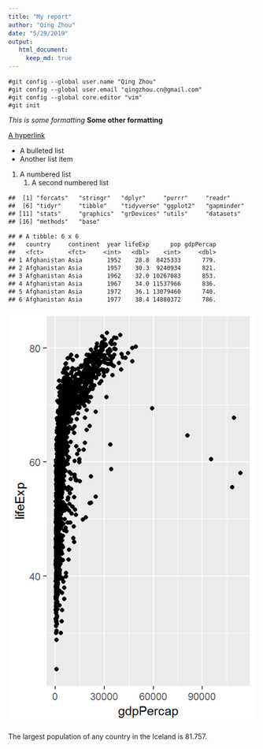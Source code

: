 ```yaml
---
title: "My report"
author: "Qing Zhou"
date: "5/29/2019"
output: 
   html_document:
     keep_md: true
---
```


```
#git config --global user.name "Qing Zhou"
#git config --global user.email "qingzhou.cn@gmail.com"
#git config --global core.editor "vim"
#git init
```



*This is some formatting*
**Some other formatting**

[A hyperlink](https://google.com)

- A bulleted list
- Another list item

1. A numbered list
    1. A second numbered list



```
##  [1] "forcats"   "stringr"   "dplyr"     "purrr"     "readr"    
##  [6] "tidyr"     "tibble"    "tidyverse" "ggplot2"   "gapminder"
## [11] "stats"     "graphics"  "grDevices" "utils"     "datasets" 
## [16] "methods"   "base"
```

```
## # A tibble: 6 x 6
##   country     continent  year lifeExp      pop gdpPercap
##   <fct>       <fct>     <int>   <dbl>    <int>     <dbl>
## 1 Afghanistan Asia       1952    28.8  8425333      779.
## 2 Afghanistan Asia       1957    30.3  9240934      821.
## 3 Afghanistan Asia       1962    32.0 10267083      853.
## 4 Afghanistan Asia       1967    34.0 11537966      836.
## 5 Afghanistan Asia       1972    36.1 13079460      740.
## 6 Afghanistan Asia       1977    38.4 14880372      786.
```
![](figs/gdp_lifeexp_plot-1.png)<!-- -->



The largest population of any country in the Iceland is 81.757.

